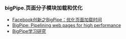 ### bigPipe.页面分子模块加载和优化
- [Facebook创新之BigPipe：优化页面加载时间](http://www.infoq.com/cn/news/2010/08/bigpipe-facebook-optimize)
- [BigPipe: Pipelining web pages for high performance](https://www.facebook.com/notes/facebook-engineering/bigpipe-pipelining-web-pages-for-high-performance/389414033919/)
- [BigPipe学习研究](http://www.searchtb.com/2011/04/an-introduction-to-bigpipe.html)